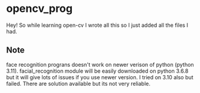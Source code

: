 # opencv_prog
Hey! So while learning open-cv I wrote all this so I just added all the files I had.

## Note
face recognition prograns doesn't work on newer verison of python (python 3.11).
facial_recognition module will be easily downloaded on python 3.6.8 but it will give lots of issues if you use newer version. I tried on 3.10 also but failed.
There are solution available but its not very reliable.

